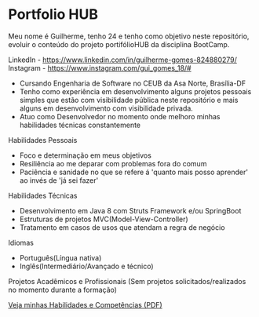 # Portfolio HUB

Meu nome é Guilherme, tenho 24 e tenho como objetivo neste repositório, evoluir o conteúdo do projeto portifólioHUB da disciplina BootCamp.

LinkedIn - https://www.linkedin.com/in/guilherme-gomes-824880279/
Instagram - https://www.instagram.com/gui_gomes_18/#

- Cursando Engenharia de Software no CEUB da Asa Norte, Brasília-DF
- Tenho como experiência em desenvolvimento alguns projetos pessoais simples que estão com visibilidade pública neste repositório e mais alguns em desenvolvimento com visibilidade privada.
- Atuo como Desenvolvedor no momento onde melhoro minhas habilidades técnicas constantemente

Habilidades Pessoais

- Foco e determinação em meus objetivos
- Resiliência ao me deparar com problemas fora do comum
- Paciência e sanidade no que se refere á 'quanto mais posso aprender' ao invés de 'já sei fazer'

Habilidades Técnicas

- Desenvolvimento em Java 8 com Struts Framework e/ou SpringBoot
- Estruturas de projetos MVC(Model-View-Controller)
- Tratamento em casos de usos que atendam a regra de negócio

Idiomas

- Português(Língua nativa)
- Inglês(Intermediário/Avançado e técnico)

Projetos Acadêmicos e Profissionais (Sem projetos solicitados/realizados no momento durante a formação)

[Veja minhas Habilidades e Competências (PDF)](slide(s)/Minha_Apresentacao.pdf)

